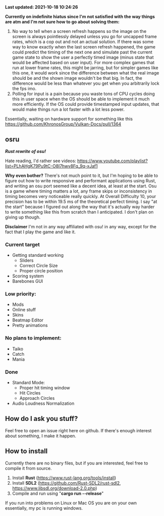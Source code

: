 **Last updated: 2021-10-18 10:24:26**

**Currently on indefinite hiatus since I'm not satisfied with the way things are atm and I'm not sure how to go about solving them:**

1. No way to tell when a screen refresh happens so the image on the screen is always pointlessly delayed unless you go for uncapped frame rates, which is a cop out and not an actual solution. If there was some way to know exactly when the last screen refresh happened, the game could predict the timing of the next one and simulate past the current game state to show the user a perfectly timed image (minus state that would be affected based on user input). For more complex games that run at lower frame rates, this might be jarring, but for simpler games like this one, it would work since the difference between what the real image should be and the shown image wouldn't be that big. In fact, the difference would be less than whatever you get when you arbitrarily lock the fps imo.
2. Polling for input is a pain because you waste tons of CPU cycles doing this in user space when the OS should be able to implement it much more efficiently. If the OS could provide timestamped input updates, that would make things run a lot faster with a lot less power.

Essentially, waiting on hardware support for something like this https://github.com/KhronosGroup/Vulkan-Docs/pull/1364

## osru
***Rust rewrite of osu!***

Hate reading, I'd rather see videos:
https://www.youtube.com/playlist?list=PLhAHgK79Pu9tC-O8I7hwv8Fq_9q-xJaf1

**Why even bother?**
There's not much point to it, but I'm hoping to be able to figure out how to write responsive and performant applications using Rust, and writing an osu port seemed like a decent idea, at least at the start.
Osu is a game where timing matters a lot, any frame skips or inconsistency in timing becomes very noticeable really quickly. At Overall Difficulty 10, your precision has to be within 19.5 ms of the theoretical perfect timing.
I say "at the start" because I figured out along the way that it's actually way harder to write something like this from scratch than I anticipated. I don't plan on giving up though.

**Disclaimer**
I'm not in any way affiliated with osu! in any way, except for the fact that I play the game and like it.

### Current target
* Getting standard working
   * Sliders
   * Correct Circle Size
   * Proper circle position
* Scoring system
* Barebones GUI

### Low priority:
* Mods
* Online stuff
* Skins
* Beatmap Editor
* Pretty animations

### No plans to implement:
* Taiko
* Catch
* Mania

### Done
* Standard Mode:
   * Proper hit timing window
   * Hit Circles
   * Approach Circles
* Audio Loudness Normalization

## How do I ask you stuff?
Feel free to open an issue right here on github.
If there's enough interest about something, I make it happen.

## How to install
Currently there are no binary files, but if you are interested, feel free to compile it from source.
1) Install **Rust** (https://www.rust-lang.org/tools/install)
2) Install **SDL2** (https://github.com/Rust-SDL2/rust-sdl2, https://www.libsdl.org/download-2.0.php)
3) Compile and run using "**cargo run --release**"

If you run into problems on Linux or Mac OS you are on your own essentially, my pc is running windows.
